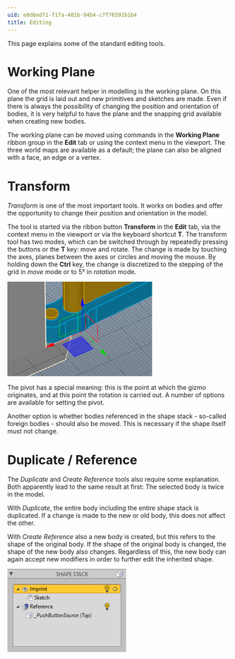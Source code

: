 ```yaml
---
uid: e0d6ed71-f1fa-481b-94b4-c7f76591b1b4
title: Editing
---
```

This page explains some of the standard editing tools.

# Working Plane

One of the most relevant helper in modelling is the working plane. On this plane the grid is laid out and new primitives and sketches are made. Even if there is always the possibility of changing the position and orientation of bodies, it is very helpful to have the plane and the snapping grid available when creating new bodies.

The working plane can be moved using commands in the __Working Plane__ ribbon group in the __Edit__ tab or using the context menu in the viewport. The three world maps are available as a default; the plane can also be aligned with a face, an edge or a vertex.

# Transform

_Transform_ is one of the most important tools. It works on bodies and offer the opportunity to change their position and orientation in the model.

The tool is started via the ribbon button __Transform__ in the __Edit__ tab, via the context menu in the viewport or via the keyboard shortcut __T__. The transform tool has two modes, which can be switched through by repeatedly pressing the buttons or the __T__ key: move and rotate. The change is made by touching the axes, planes between the axes or circles and moving the mouse. By holding down the __Ctrl__ key, the change is discretized to the stepping of the grid in _move_ mode or to 5° in _rotation_ mode.

![_Transform_ in _move_ mode](StandardToolsMoveGizmo.png)

The pivot has a special meaning: this is the point at which the gizmo originates, and at this point the rotation is carried out. A number of options are available for setting the pivot.

Another option is whether bodies referenced in the shape stack - so-called foreign bodies - should also be moved. This is necessary if the shape itself must not change.

# Duplicate / Reference

The _Duplicate_ and _Create Reference_ tools also require some explanation. Both apparently lead to the same result at first: The selected body is twice in the model. 

With _Duplicate_, the entire body including the entire shape stack is duplicated. If a change is made to the new or old body, this does not affect the other. 

With _Create Reference_ also a new body is created, but this refers to the shape of the original body. If the shape of the original body is changed, the shape of the new body also changes. Regardless of this, the new body can again accept new modifiers in order to further edit the inherited shape.

![Shape stack of a _Reference_](StandardToolsReferenceStack.png)
